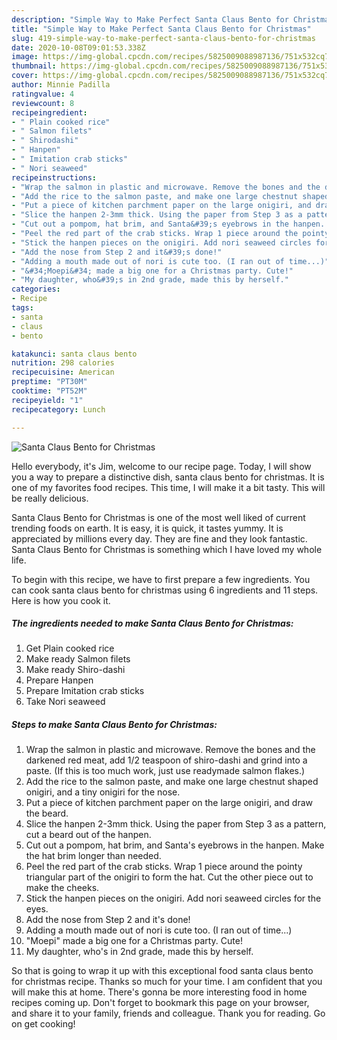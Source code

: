 ```yaml
---
description: "Simple Way to Make Perfect Santa Claus Bento for Christmas"
title: "Simple Way to Make Perfect Santa Claus Bento for Christmas"
slug: 419-simple-way-to-make-perfect-santa-claus-bento-for-christmas
date: 2020-10-08T09:01:53.338Z
image: https://img-global.cpcdn.com/recipes/5825009088987136/751x532cq70/santa-claus-bento-for-christmas-recipe-main-photo.jpg
thumbnail: https://img-global.cpcdn.com/recipes/5825009088987136/751x532cq70/santa-claus-bento-for-christmas-recipe-main-photo.jpg
cover: https://img-global.cpcdn.com/recipes/5825009088987136/751x532cq70/santa-claus-bento-for-christmas-recipe-main-photo.jpg
author: Minnie Padilla
ratingvalue: 4
reviewcount: 8
recipeingredient:
- " Plain cooked rice"
- " Salmon filets"
- " Shirodashi"
- " Hanpen"
- " Imitation crab sticks"
- " Nori seaweed"
recipeinstructions:
- "Wrap the salmon in plastic and microwave. Remove the bones and the darkened red meat, add 1/2 teaspoon of shiro-dashi and grind into a paste. (If this is too much work, just use readymade salmon flakes.)"
- "Add the rice to the salmon paste, and make one large chestnut shaped onigiri, and a tiny onigiri for the nose."
- "Put a piece of kitchen parchment paper on the large onigiri, and draw the beard."
- "Slice the hanpen 2-3mm thick. Using the paper from Step 3 as a pattern, cut a beard out of the hanpen."
- "Cut out a pompom, hat brim, and Santa&#39;s eyebrows in the hanpen. Make the hat brim longer than needed."
- "Peel the red part of the crab sticks. Wrap 1 piece around the pointy triangular part of the onigiri to form the hat. Cut the other piece out to make the cheeks."
- "Stick the hanpen pieces on the onigiri. Add nori seaweed circles for the eyes."
- "Add the nose from Step 2 and it&#39;s done!"
- "Adding a mouth made out of nori is cute too. (I ran out of time...)"
- "&#34;Moepi&#34; made a big one for a Christmas party. Cute!"
- "My daughter, who&#39;s in 2nd grade, made this by herself."
categories:
- Recipe
tags:
- santa
- claus
- bento

katakunci: santa claus bento 
nutrition: 298 calories
recipecuisine: American
preptime: "PT30M"
cooktime: "PT52M"
recipeyield: "1"
recipecategory: Lunch

---
```



![Santa Claus Bento for Christmas](https://img-global.cpcdn.com/recipes/5825009088987136/751x532cq70/santa-claus-bento-for-christmas-recipe-main-photo.jpg)

Hello everybody, it's Jim, welcome to our recipe page. Today, I will show you a way to prepare a distinctive dish, santa claus bento for christmas. It is one of my favorites food recipes. This time, I will make it a bit tasty. This will be really delicious.

Santa Claus Bento for Christmas is one of the most well liked of current trending foods on earth. It is easy, it is quick, it tastes yummy. It is appreciated by millions every day. They are fine and they look fantastic. Santa Claus Bento for Christmas is something which I have loved my whole life.




To begin with this recipe, we have to first prepare a few ingredients. You can cook santa claus bento for christmas using 6 ingredients and 11 steps. Here is how you cook it.

<!--inarticleads1-->

##### The ingredients needed to make Santa Claus Bento for Christmas:

1. Get  Plain cooked rice
1. Make ready  Salmon filets
1. Make ready  Shiro-dashi
1. Prepare  Hanpen
1. Prepare  Imitation crab sticks
1. Take  Nori seaweed




<!--inarticleads2-->

##### Steps to make Santa Claus Bento for Christmas:

1. Wrap the salmon in plastic and microwave. Remove the bones and the darkened red meat, add 1/2 teaspoon of shiro-dashi and grind into a paste. (If this is too much work, just use readymade salmon flakes.)
1. Add the rice to the salmon paste, and make one large chestnut shaped onigiri, and a tiny onigiri for the nose.
1. Put a piece of kitchen parchment paper on the large onigiri, and draw the beard.
1. Slice the hanpen 2-3mm thick. Using the paper from Step 3 as a pattern, cut a beard out of the hanpen.
1. Cut out a pompom, hat brim, and Santa&#39;s eyebrows in the hanpen. Make the hat brim longer than needed.
1. Peel the red part of the crab sticks. Wrap 1 piece around the pointy triangular part of the onigiri to form the hat. Cut the other piece out to make the cheeks.
1. Stick the hanpen pieces on the onigiri. Add nori seaweed circles for the eyes.
1. Add the nose from Step 2 and it&#39;s done!
1. Adding a mouth made out of nori is cute too. (I ran out of time...)
1. &#34;Moepi&#34; made a big one for a Christmas party. Cute!
1. My daughter, who&#39;s in 2nd grade, made this by herself.




So that is going to wrap it up with this exceptional food santa claus bento for christmas recipe. Thanks so much for your time. I am confident that you will make this at home. There's gonna be more interesting food in home recipes coming up. Don't forget to bookmark this page on your browser, and share it to your family, friends and colleague. Thank you for reading. Go on get cooking!
